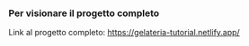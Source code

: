 ### Per visionare il progetto completo

Link al progetto completo: https://gelateria-tutorial.netlify.app/
